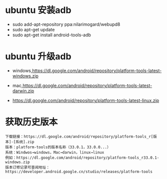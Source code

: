 # ubuntu 安装adb

* sudo add-apt-repository ppa:nilarimogard/webupd8
* sudo apt-get update
* sudo apt-get install android-tools-adb

# ubuntu 升级adb

* windows,https://dl.google.com/android/repository/platform-tools-latest-windows.zip

* mac,https://dl.google.com/android/repository/platform-tools-latest-darwin.zip

* https://dl.google.com/android/repository/platform-tools-latest-linux.zip

# 获取历史版本

```
下载链接：https://dl.google.com/android/repository/platform-tools_r[版本]-[系统].zip
版本：platform-tools的版本名称（33.0.1，33.0.0...）
系统：Windwos→windows，Mac→darwin，linux→linux
例如：https://dl.google.com/android/repository/platform-tools_r33.0.1-windows.zip
版本订修记录可查阅地址：https://developer.android.google.cn/studio/releases/platform-tools
```